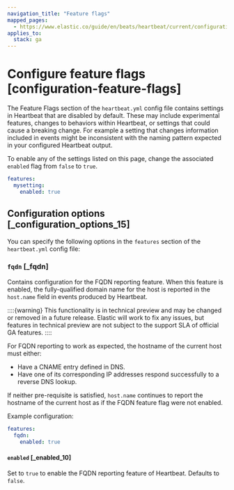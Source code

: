 ```yaml
---
navigation_title: "Feature flags"
mapped_pages:
  - https://www.elastic.co/guide/en/beats/heartbeat/current/configuration-feature-flags.html
applies_to:
  stack: ga
---
```


# Configure feature flags [configuration-feature-flags]


The Feature Flags section of the `heartbeat.yml` config file contains settings in Heartbeat that are disabled by default. These may include experimental features, changes to behaviors within Heartbeat, or settings that could cause a breaking change. For example a setting that changes information included in events might be inconsistent with the naming pattern expected in your configured Heartbeat output.

To enable any of the settings listed on this page, change the associated `enabled` flag from `false` to `true`.

```yaml
features:
  mysetting:
    enabled: true
```


## Configuration options [_configuration_options_15]

You can specify the following options in the `features` section of the `heartbeat.yml` config file:


### `fqdn` [_fqdn]

Contains configuration for the FQDN reporting feature. When this feature is enabled, the fully-qualified domain name for the host is reported in the `host.name` field in events produced by Heartbeat.

::::{warning}
This functionality is in technical preview and may be changed or removed in a future release. Elastic will work to fix any issues, but features in technical preview are not subject to the support SLA of official GA features.
::::


For FQDN reporting to work as expected, the hostname of the current host must either:

* Have a CNAME entry defined in DNS.
* Have one of its corresponding IP addresses respond successfully to a reverse DNS lookup.

If neither pre-requisite is satisfied, `host.name` continues to report the hostname of the current host as if the FQDN feature flag were not enabled.

Example configuration:

```yaml
features:
  fqdn:
    enabled: true
```


#### `enabled` [_enabled_10]

Set to `true` to enable the FQDN reporting feature of Heartbeat. Defaults to `false`.

